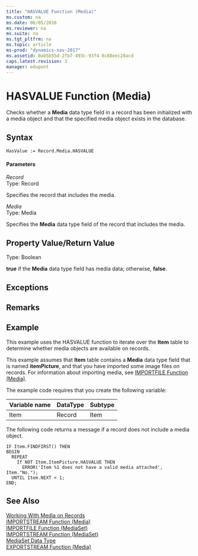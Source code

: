 ```yaml
---
title: "HASVALUE Function (Media)"
ms.custom: na
ms.date: 06/05/2016
ms.reviewer: na
ms.suite: na
ms.tgt_pltfrm: na
ms.topic: article
ms-prod: "dynamics-nav-2017"
ms.assetid: 0ab5b55d-2fb7-493c-93f4-8c88eec28acd
caps.latest.revision: 3
manager: edupont
---
```

# HASVALUE Function (Media)
Checks whether a **Media** data type field in a record has been initialized with a media object and that the specified media object exists in the database.  

## Syntax  

```  
HasValue := Record.Media.HASVALUE  
```  

#### Parameters  
 *Record*  
 Type: Record  

 Specifies the record that includes the media.  

 *Media*  
 Type: Media  

 Specifies the **Media** data type field of the record that includes the media.  

## Property Value/Return Value  
 Type: Boolean  

 **true** if the **Media** data type field has media data; otherwise, **false**.  

## Exceptions  

## Remarks  

## Example  
 This example uses the HASVALUE function to iterate over the **Item** table to determine whether media objects are available on records.  

 This example assumes that **Item** table contains a **Media** data type field that is named **itemPicture**, and that you have imported some image files on records. For information about importing media, see [IMPORTFILE Function \(Media\)](IMPORTFILE-Function--Media-.md).  

 The example code requires that you create the following variable:  

|Variable name|DataType|Subtype|  
|-------------------|--------------|-------------|  
|Item|Record|Item|  

 The following code returns a message if a record does not include a media object.  

```  
IF Item.FINDFIRST() THEN  
BEGIN  
  REPEAT  
    If NOT Item.ItemPicture.HASVALUE THEN  
      ERROR('Item %1 does not have a valid media attached', Item."No.");  
  UNTIL Item.NEXT < 1;  
END;  
```  

## See Also  
 [Working With Media on Records](Working-With-Media-on-Records.md)   
 [IMPORTSTREAM Function \(Media\)](IMPORTSTREAM-Function--Media-.md)   
 [IMPORTFILE Function \(MediaSet\)](IMPORTFILE-Function--MediaSet-.md)   
 [IMPORTSTREAM Function \(MediaSet\)](IMPORTSTREAM-Function--MediaSet-.md)   
 [MediaSet Data Type](MediaSet-Data-Type.md)   
 [EXPORTSTREAM Function \(Media\)](EXPORTSTREAM-Function--Media-.md)
